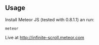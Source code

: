 ## Usage
Install Meteor JS (tested with 0.8.1.1) an run:
```
meteor
```

Live at http://infinite-scroll.meteor.com